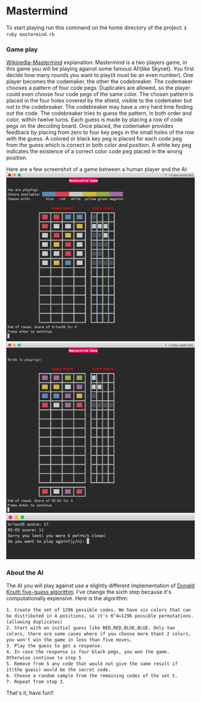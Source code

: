 # Mastermind

To start playing run this command on the home directory of the project: `$ ruby mastermind.rb`

### Game play

[Wikipedia-Mastermind](http://en.wikipedia.org/wiki/Mastermind_%28board_game%29) explanation: Mastermind is a two players game, in this game you will be playing against some famous AI!(like Skynet). You first decide how many rounds you want to play(it must be an even number). One player becomes the codemaker, the other the codebreaker. The codemaker chooses a pattern of four code pegs. Duplicates are allowed, so the player could even choose four code pegs of the same color. The chosen pattern is placed in the four holes covered by the shield, visible to the codemaker but not to the codebreaker. The codebreaker may have a very hard time finding out the code.
The codebreaker tries to guess the pattern, in both order and color, within twelve turns. Each guess is made by placing a row of code 
pegs on the decoding board. Once placed, the codemaker provides feedback by placing from zero to four key pegs in the small holes of 
the row with the guess. A colored or black key peg is placed for each code peg from the guess which is correct in both color and position. 
A white key peg indicates the existence of a correct color code peg placed in the wrong position.

Here are a few screenshot of a game between a human player and the AI:
![human playing](https://github.com/kriox26/odin_project/blob/master/project_oop/mastermind/imgs/human_playing.png)
![ai playing](https://github.com/kriox26/odin_project/blob/master/project_oop/mastermind/imgs/ai_playing.png)
![end of the game](https://github.com/kriox26/odin_project/blob/master/project_oop/mastermind/imgs/end_of_game.png)


### About the AI

The AI you will play against use a slightly different implementation of [Donald Knuth five-guess algorithm](http://en.wikipedia.org/wiki/Mastermind_%28board_game%29#Five-guess_algorithm).
I've change the sixth step because it's computationally expensive. Here is the algorithm: 
```
1. Create the set of 1296 possible codes. We have six colors that can be distributed in 4 positions, so it's 6^4=1296 possible permutations.(allowing duplicates)
2. Start with an initial guess like RED,RED,BLUE,BLUE. Only two colors, there are some cases where if you choose more thant 2 colors, you won't win the game in less than five moves.
3. Play the guess to get a response.
4. In case the response is four black pegs, you won the game. Otherwise continue to step 5
5. Remove from S any code that would not give the same result if it(the guess) would be the secret code.
6. Choose a random sample from the remaining codes of the set S.
7. Repeat from step 3.
```

That's it, have fun!!

